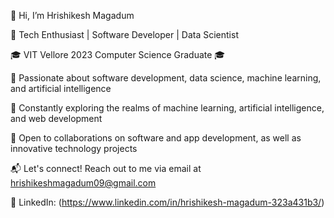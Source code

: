 👋 Hi, I’m Hrishikesh Magadum

🚀 Tech Enthusiast | Software Developer | Data Scientist

🎓 VIT Vellore 2023 Computer Science Graduate 🎓

🌟 Passionate about software development, data science, machine learning, and artificial intelligence

🌱 Constantly exploring the realms of machine learning, artificial intelligence, and web development

🤝 Open to collaborations on software and app development, as well as innovative technology projects

📬 Let's connect! Reach out to me via email at hrishikeshmagadum09@gmail.com

🔗 LinkedIn: (https://www.linkedin.com/in/hrishikesh-magadum-323a431b3/)
<!---
hrishikeshm12/hrishikeshm12 is a ✨ special ✨ repository because its `README.md` (this file) appears on your GitHub profile.
You can click the Preview link to take a look at your changes.
--->
